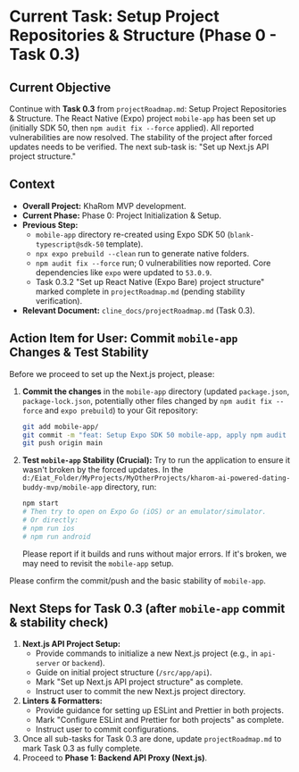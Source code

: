 # Current Task: Setup Project Repositories & Structure (Phase 0 - Task 0.3)

## Current Objective
Continue with **Task 0.3** from `projectRoadmap.md`: Setup Project Repositories & Structure.
The React Native (Expo) project `mobile-app` has been set up (initially SDK 50, then `npm audit fix --force` applied). All reported vulnerabilities are now resolved. The stability of the project after forced updates needs to be verified.
The next sub-task is: "Set up Next.js API project structure."

## Context
-   **Overall Project:** KhaRom MVP development.
-   **Current Phase:** Phase 0: Project Initialization & Setup.
-   **Previous Step:**
    -   `mobile-app` directory re-created using Expo SDK 50 (`blank-typescript@sdk-50` template).
    -   `npx expo prebuild --clean` run to generate native folders.
    -   `npm audit fix --force` run; 0 vulnerabilities now reported. Core dependencies like `expo` were updated to `53.0.9`.
    -   Task 0.3.2 "Set up React Native (Expo Bare) project structure" marked complete in `projectRoadmap.md` (pending stability verification).
-   **Relevant Document:** `cline_docs/projectRoadmap.md` (Task 0.3).

## Action Item for User: Commit `mobile-app` Changes & Test Stability
Before we proceed to set up the Next.js project, please:
1.  **Commit the changes** in the `mobile-app` directory (updated `package.json`, `package-lock.json`, potentially other files changed by `npm audit fix --force` and `expo prebuild`) to your Git repository:
    ```bash
    git add mobile-app/
    git commit -m "feat: Setup Expo SDK 50 mobile-app, apply npm audit fix --force (0 vulnerabilities)"
    git push origin main
    ```
2.  **Test `mobile-app` Stability (Crucial):**
    Try to run the application to ensure it wasn't broken by the forced updates. In the `d:/Eiat_Folder/MyProjects/MyOtherProjects/kharom-ai-powered-dating-buddy-mvp/mobile-app` directory, run:
    ```bash
    npm start 
    # Then try to open on Expo Go (iOS) or an emulator/simulator.
    # Or directly:
    # npm run ios
    # npm run android
    ```
    Please report if it builds and runs without major errors. If it's broken, we may need to revisit the `mobile-app` setup.

Please confirm the commit/push and the basic stability of `mobile-app`.

## Next Steps for Task 0.3 (after `mobile-app` commit & stability check)
1.  **Next.js API Project Setup:**
    *   Provide commands to initialize a new Next.js project (e.g., in `api-server` or `backend`).
    *   Guide on initial project structure (`/src/app/api`).
    *   Mark "Set up Next.js API project structure" as complete.
    *   Instruct user to commit the new Next.js project directory.
2.  **Linters & Formatters:**
    *   Provide guidance for setting up ESLint and Prettier in both projects.
    *   Mark "Configure ESLint and Prettier for both projects" as complete.
    *   Instruct user to commit configurations.
3.  Once all sub-tasks for Task 0.3 are done, update `projectRoadmap.md` to mark Task 0.3 as fully complete.
4.  Proceed to **Phase 1: Backend API Proxy (Next.js)**.
